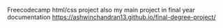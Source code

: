 Freecodecamp html/css project also my main project in final year documentation
https://ashwinchandran13.github.io/final-degree-project/
